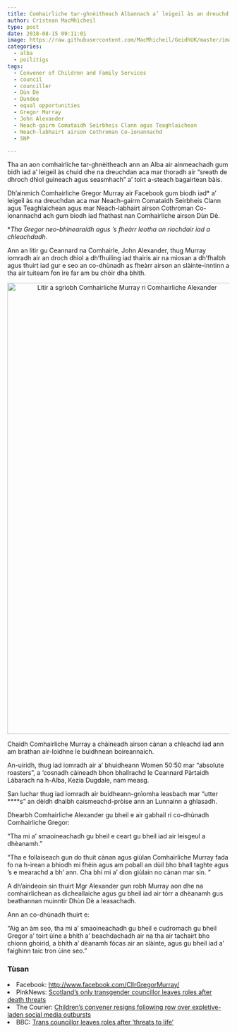 ```yaml
---
title: Comhairliche tar-ghnèitheach Albannach a’ leigeil às an dreuchd mar thoradh air droch dhìol
author: Crìstean MacMhìcheil
type: post
date: 2018-08-15 09:11:01
image: https://raw.githubusercontent.com/MacMhicheil/GeidhUK/master/images/.jpg
categories:
  - alba
  - poilitigs
tags:
  - Convener of Children and Family Services
  - council
  - counciller
  - Dùn Dè
  - Dundee
  - equal opportunities
  - Gregor Murray
  - John Alexander
  - Neach-gairm Comataidh Seirbheis Clann agus Teaghlaichean
  - Neach-labhairt airson Cothroman Co-ionannachd
  - SNP

---
```

Tha an aon comhairliche tar-ghnèitheach ann an Alba air ainmeachadh gum bidh iad a&#8217; leigeil às chuid dhe na dreuchdan aca mar thoradh air &#8220;sreath de dhroch dhìol guineach agus seasmhach&#8221; a&#8217; toirt a-steach bagairtean bàis.

<!--more-->

Dh&#8217;ainmich Comhairliche Gregor Murray air Facebook gum biodh iad* a&#8217; leigeil às na dreuchdan aca mar Neach-gairm Comataidh Seirbheis Clann agus Teaghlaichean agus mar Neach-labhairt airson Cothroman Co-ionannachd ach gum biodh iad fhathast nan Comhairliche airson Dùn Dè.

*_Tha Gregor neo-bhìnearaidh agus &#8217;s fheàrr leotha an riochdair iad a chleachdadh._

Ann an litir gu Ceannard na Comhairle, John Alexander, thug Murray iomradh air an droch dhìol a dh&#8217;fhuiling iad thairis air na mìosan a dh&#8217;fhalbh agus thuirt iad gur e seo an co-dhùnadh as fheàrr airson an slàinte-inntinn a tha air tuiteam fon ìre far am bu chòir dha bhith.

<div style="text-align: center">
  <a href="https://www.facebook.com/CllrGregorMurray/posts/2121515251420019"><img class="aligncenter" title="Litir a sgrìobh Comhairliche Murray ri Comhairliche Alexander" src="https://i2.wp.com/geidh.uk/wp-content/uploads/2018/08/Screenshot-2018-08-14-at-19.40.28-527x1024.png?resize=527%2C1024" alt="Litir a sgrìobh Comhairliche Murray ri Comhairliche Alexander" width="527" height="1024" data-recalc-dims="1" /></a>
</div>

Chaidh Comhairliche Murray a chàineadh airson cànan a chleachd iad ann am brathan air-loidhne le buidhnean boireannaich.

An-uiridh, thug iad iomradh air a&#8217; bhuidheann Women 50:50 mar &#8220;absolute roasters&#8221;, a &#8216;cosnadh càineadh bhon bhallrachd le Ceannard Pàrtaidh Làbarach na h-Alba, Kezia Dugdale, nam measg.

San Iuchar thug iad iomradh air buidheann-gnìomha leasbach mar &#8220;utter \****s&#8221; an dèidh dhaibh caismeachd-pròise ann an Lunnainn a ghlasadh.

Dhearbh Comhairliche Alexander gu bheil e air gabhail ri co-dhùnadh Comhairliche Gregor:

&#8220;Tha mi a&#8217; smaoineachadh gu bheil e ceart gu bheil iad air leisgeul a dhèanamh.&#8221;

&#8220;Tha e follaiseach gun do thuit cànan agus giùlan Comhairliche Murray fada fo na h-ìrean a bhiodh mi fhèin agus am poball an dùil bho bhall taghte agus &#8217;s e mearachd a bh&#8217; ann. Cha bhi mi a&#8217; dìon giùlain no cànan mar sin. &#8221;

A dh&#8217;aindeoin sin thuirt Mgr Alexander gun robh Murray aon dhe na comhairlichean as dìcheallaiche agus gu bheil iad air tòrr a dhèanamh gus beathannan muinntir Dhùn Dè a leasachadh.

Ann an co-dhùnadh thuirt e:

&#8220;Aig an àm seo, tha mi a&#8217; smaoineachadh gu bheil e cudromach gu bheil Gregor a&#8217; toirt ùine a bhith a&#8217; beachdachadh air na tha air tachairt bho chionn ghoirid, a bhith a&#8217; dèanamh fòcas air an slàinte, agus gu bheil iad a&#8217; faighinn taic tron ùine seo.&#8221;

<div class="jumbotron">
  <h3>
    Tùsan
  </h3>

  <li>
    Facebook: <a href="http://www.facebook.com/CllrGregorMurray/">http://www.facebook.com/CllrGregorMurray/</a>
  </li>
  <li>
    PinkNews: <a href="https://www.pinknews.co.uk/2018/08/13/scotland-transgender-councillor-death-threats/">Scotland’s only transgender councillor leaves roles after death threats</a>
  </li>
  <li>
    The Courier: <a href="https://www.thecourier.co.uk/fp/news/local/dundee/703892/childrens-convener-resigns-following-row-over-expletive-laden-social-media-outbursts/">Children’s convener resigns following row over expletive-laden social media outbursts</a>
  </li>
  <li>
    BBC: <a href="https://www.bbc.co.uk/news/uk-scotland-tayside-central-45151228">Trans councillor leaves roles after &#8216;threats to life&#8217;</a>
  </li>
</div>
